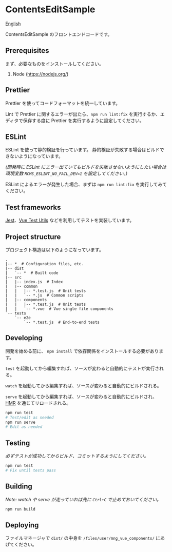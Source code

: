 # ContentsEditSample

[English](README.md)

ContentsEditSample のフロントエンドコードです。

## Prerequisites

まず、必要なものをインストールしてください。

1. Node (<https://nodejs.org/>)

## Prettier

Prettier を使ってコードフォーマットを統一しています。

Lint で Prettier に関するエラーが出たら、`npm run lint:fix` を実行するか、エディタで保存する度に Prettier を実行するように設定してください。

## ESLint

ESLint を使って静的検証を行っています。
静的検証が失敗する場合はビルドできないようになっています。

_(開発時に ESLint にエラー出ていてもビルドを失敗させないようにしたい場合は環境変数 `RCMS_ESLINT_NO_FAIL_DEV=1` を設定してください。)_

ESLint によるエラーが発生した場合、まずは `npm run lint:fix` を実行してみてください。

## Test frameworks

[Jest](https://facebook.github.io/jest/)、[Vue Test Utils](https://vue-test-utils.vuejs.org/) などを利用してテストを実装しています。

## Project structure

プロジェクト構造は以下のようになっています。

```
.
|-- *  # Configuration files, etc.
|-- dist
|   `-- *  # Built code
|-- src
|   |-- index.js  # Index
|   |-- common
|   |   |-- *.test.js  # Unit tests
|   |   `-- *.js  # Common scripts
|   |-- components
|   |   |-- *.test.js  # Unit tests
|   |   `-- *.vue  # Vue single file components
`-- tests
    `-- e2e
        `-- *.test.js  # End-to-end tests
```

## Developing

開発を始める前に、 `npm install` で依存関係をインストールする必要があります。

`test` を起動してから編集すれば、ソースが変わると自動的にテストが実行される。

`watch` を起動してから編集すれば、ソースが変わると自動的にビルドされる。

`serve` を起動してから編集すれば、ソースが変わると自動的にビルドされ、[HMR](https://webpack.js.org/concepts/hot-module-replacement/) を通じてリロードされる。

```sh
npm run test
# Test/edit as needed
npm run serve
# Edit as needed
```

## Testing

_必ずテストが成功してからビルド、コミットするようにしてください。_

```sh
npm run test
# Fix until tests pass
```

## Building

_Note: watch や serve が走っていれば先に `Ctrl+C` で止めておいてください。_

```sh
npm run build
```

## Deploying

ファイルマネージャで `dist/` の中身を `/files/user/mng_vue_components/` にあげてください。
